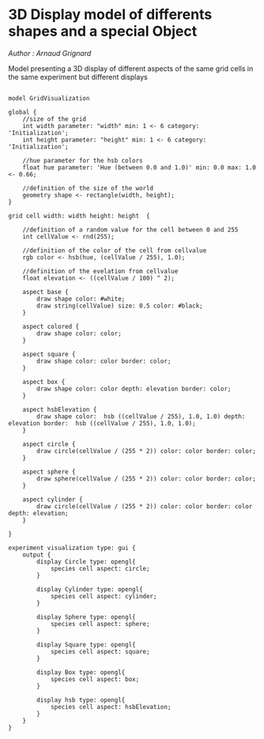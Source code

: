 [//]: # (keyword|operator_rectangle)
[//]: # (keyword|operator_hsb)
[//]: # (keyword|operator_^)
[//]: # (keyword|concept_3DDisplay)
[//]: # (keyword|concept_Grid)
# 3D Display model of differents shapes and a special Object


_Author : Arnaud Grignard_

Model presenting a 3D display of different aspects of the same grid cells in the same experiment but different displays


```

model GridVisualization

global {
	//size of the grid
	int width parameter: "width" min: 1 <- 6 category: 'Initialization';
	int height parameter: "height" min: 1 <- 6 category: 'Initialization';
	
	//hue parameter for the hsb colors
	float hue parameter: 'Hue (between 0.0 and 1.0)' min: 0.0 max: 1.0 <- 0.66;
	
	//definition of the size of the world
	geometry shape <- rectangle(width, height);
}

grid cell width: width height: height  {
	
	//definition of a random value for the cell between 0 and 255
	int cellValue <- rnd(255);
	
	//definition of the color of the cell from cellvalue
	rgb color <- hsb(hue, (cellValue / 255), 1.0);
	
	//definition of the evelation from cellvalue
	float elevation <- ((cellValue / 100) ^ 2);
	
	aspect base {
		draw shape color: #white;
		draw string(cellValue) size: 0.5 color: #black;
	}

	aspect colored {
		draw shape color: color;
	}

	aspect square {
		draw shape color: color border: color;
	}

	aspect box {
		draw shape color: color depth: elevation border: color;
	}

	aspect hsbElevation {
		draw shape color:  hsb ((cellValue / 255), 1.0, 1.0) depth: elevation border:  hsb ((cellValue / 255), 1.0, 1.0);
	}

	aspect circle {
		draw circle(cellValue / (255 * 2)) color: color border: color;
	}

	aspect sphere {
		draw sphere(cellValue / (255 * 2)) color: color border: color;
	}

	aspect cylinder {
		draw circle(cellValue / (255 * 2)) color: color border: color depth: elevation;
	}

}

experiment visualization type: gui {
	output {
		display Circle type: opengl{
			species cell aspect: circle;
		}

		display Cylinder type: opengl{
			species cell aspect: cylinder;
		}

		display Sphere type: opengl{
			species cell aspect: sphere;
		}

		display Square type: opengl{
			species cell aspect: square;
		}

		display Box type: opengl{
			species cell aspect: box;
		}

		display hsb type: opengl{
			species cell aspect: hsbElevation;
		}
	}
}
```
